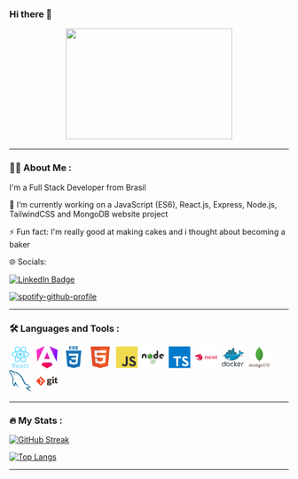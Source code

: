 
### Hi there 👋


<div align="center">
  <img src="https://media.giphy.com/media/v1.Y2lkPTc5MGI3NjExeDkxYjdycmtwaHhia2Q4dWJtcmQ3bThyMzYxcHM0Mm0zaWtxeHdsNCZlcD12MV9pbnRlcm5hbF9naWZfYnlfaWQmY3Q9Zw/rOdtJJS9Xf4TYx2aT8/giphy.gif" width="300" height="200"/>
</div>

---

### :woman_technologist: About Me : 

I'm a Full Stack Developer from Brasil

🔭 I’m currently working on a JavaScript (ES6), React.js, Express, Node.js, TailwindCSS and MongoDB website project

⚡ Fun fact: I'm really good at making cakes and i thought about becoming a baker


🌐 Socials:
<div id="badges">
  <a href="https://www.linkedin.com/in/giullia-profilo-8aba71139/">
    <img src="https://img.shields.io/badge/LinkedIn-blue?style=for-the-badge&logo=linkedin&logoColor=white" alt="LinkedIn Badge"/>
  </a> 

  [![spotify-github-profile](https://spotify-github-profile.vercel.app/api/view?uid=giulliaprofilo&cover_image=true&theme=novatorem&show_offline=false&background_color=121212&interchange=false&bar_color=53b14f&bar_color_cover=false)](https://spotify-github-profile.vercel.app/api/view?uid=giulliaprofilo&redirect=true)
</div>

---

### :hammer_and_wrench: Languages and Tools :
<div>
  <img src="https://github.com/devicons/devicon/blob/master/icons/react/react-original-wordmark.svg" title="React" alt="React" width="40" height="40"/>&nbsp;
  <img src="https://github.com/devicons/devicon/blob/master/icons/angular/angular-original.svg" title="Angular" alt="Angular" width="40" height="40"/>&nbsp;
  <img src="https://github.com/devicons/devicon/blob/master/icons/css3/css3-plain-wordmark.svg"  title="CSS3" alt="CSS" width="40" height="40"/>&nbsp;
  <img src="https://github.com/devicons/devicon/blob/master/icons/html5/html5-original.svg" title="HTML5" alt="HTML" width="40" height="40"/>&nbsp;
  <img src="https://github.com/devicons/devicon/blob/master/icons/javascript/javascript-original.svg" title="JavaScript" alt="JavaScript" width="40" height="40"/>&nbsp;
  <img src="https://github.com/devicons/devicon/blob/master/icons/nodejs/nodejs-original-wordmark.svg" title="NodeJS" alt="NodeJS" width="40" height="40"/>&nbsp;
  <img src="https://github.com/devicons/devicon/blob/master/icons/typescript/typescript-original.svg" title="TypeScript" alt="TypeScript" width="40" height="40"/>&nbsp;
  <img src="https://github.com/devicons/devicon/blob/master/icons/nestjs/nestjs-original-wordmark.svg" title="NestJS" alt="NestJS" width="40" height="40"/>&nbsp;
  <img src="https://github.com/devicons/devicon/blob/master/icons/docker/docker-original-wordmark.svg" title="Docker" alt="Docker" width="40" height="40"/>&nbsp;
  <img src="https://github.com/devicons/devicon/blob/master/icons/mongodb/mongodb-original-wordmark.svg" title="MongoDB" alt="MongoDB" width="40" height="40"/>&nbsp;
  <img src="https://github.com/devicons/devicon/blob/master/icons/mysql/mysql-original.svg" title="MySQL" alt="MySQL" width="40" height="40"/>&nbsp;
  <img src="https://github.com/devicons/devicon/blob/master/icons/git/git-original-wordmark.svg" title="Git" **alt="Git" width="40" height="40"/> 
</div>

---

### :fire: My Stats :
[![GitHub Streak](http://github-readme-streak-stats.herokuapp.com?user=giuprofilo&theme=tokyonight-duo)](https://git.io/streak-stats)

[![Top Langs](https://github-readme-stats.vercel.app/api/top-langs/?username=giuprofilo&layout=compact&theme=tokyonight)](https://github.com/anuraghazra/github-readme-stats)

---



